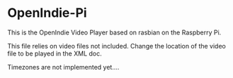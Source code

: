 OpenIndie-Pi
============

This is the OpenIndie Video Player based on rasbian on the Raspberry Pi.

This file relies on video files not included. Change the location of the video file to be played in the XML doc.

Timezones are not implemented yet....


